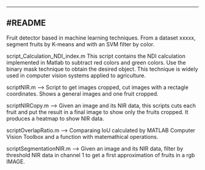 -----------
#README
-----------
Fruit detector based in machine learning techniques.
From a dataset xxxxx, segment fruits by K-means and with an SVM filter by color.

script_Calculation_NDI_index.m
This script contains the NDI calculation implemented in Matlab to subtract red colors and green colors. Use the binary mask technique to obtain the desired object. This technique is widely used in computer vision systems applied to agriculture.

scriptNIR.m -->
Script to get images cropped, cut images with a rectagle coordinates. Shows a general images and one fruit cropped.

scriptNIRCopy.m -->
Given an image and its NIR data, this scripts cuts each fruit and put the result in a final image to show only the fruits cropped. It produces a heatmap to show NIR data.

scriptOverlapRatio.m -->
Comparaing IoU calculated by MATLAB Computer Vision Toolbox and a function with matemathical operations.

scriptSegmentationNIR.m -->
Given an image and its NIR data, filter by threshold NIR data in channel 1 to get a first approximation of fruits in a rgb IMAGE.


